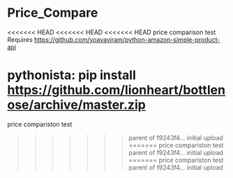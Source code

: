 # Price_Compare
<<<<<<< HEAD
<<<<<<< HEAD
<<<<<<< HEAD
price comparison test
Requires https://github.com/yoavaviram/python-amazon-simple-product-api

pythonista: pip install https://github.com/lionheart/bottlenose/archive/master.zip
=======
price compariston test
>>>>>>> parent of f9243f4... initial upload
=======
price compariston test
>>>>>>> parent of f9243f4... initial upload
=======
price compariston test
>>>>>>> parent of f9243f4... initial upload
